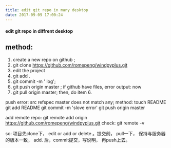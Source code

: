```yaml
---
title: edit git repo in many desktop
date: 2017-09-09 17:00:24
---
```

#### edit git repo in  diffrent desktop

## method:
1.  create a new repo on github ;
2.  git clone https://github.com/romepeng/windpyplus.git
3.  edit the project
4.  git add .
5.  git commit -m ' log';
6.  git push origin master ;
if github have files, error output: now
7. git pull origin master;
then, do  item 6.

push error: src refspec master does not match any;
method:
touch README
git add README
git commit -m 'slove error'
git push origin master

add remote repo:
git remote add origin https://github.com/romepeng/windpyplus.git
check:
git remote -v

so:
项目先clone下， edit or add or delete 。提交前， pull一下， 保持与服务器的版本一致， add. 后，commit提交，写说明， 再push上去。



 